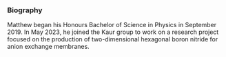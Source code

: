 ### Biography

Matthew began his Honours Bachelor of Science in Physics in September 2019. In May 2023, he joined the Kaur group to work on a research project focused on the production of two-dimensional hexagonal boron nitride for anion exchange membranes.
